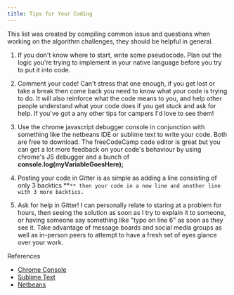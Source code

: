 ```yaml
---
title: Tips for Your Coding
---
```

This list was created by compiling common issue and questions when working on the algorithm challenges, they should be helpful in general.

1.  If you don't know where to start, write some pseudocode. Plan out the logic you're trying to implement in your native language before you try to put it into code.

2.  Comment your code! Can't stress that one enough, if you get lost or take a break then come back you need to know what your code is trying to do. It will also reinforce what the code means to you, and help other people understand what your code does if you get stuck and ask for help. If you've got a any other tips for campers I'd love to see them!

3.  Use the chrome javascript debugger console in conjunction with something like the netbeans IDE or sublime text to write your code. Both are free to download. The freeCodeCamp code editor is great but you can get a lot more feedback on your code's behaviour by using chrome's JS debugger and a bunch of **console.log(myVariableGoesHere);**

4. Posting your code in Gitter is as simple as adding a line consisting of only 3 backtics **`** then your code in a new line and another line with 3 more backtics.`

5. Ask for help in Gitter! I can personally relate to staring at a problem for hours, then seeing the solution as soon as I try to explain it to someone, or having someone say something like "typo on line 6" as soon as they see it. Take advantage of message boards and social media groups as well as in-person peers to attempt to have a fresh set of eyes glance over your work. 


References

* <a href='https://developer.chrome.com/devtools/docs/console' target='_blank' rel='nofollow'>Chrome Console</a>
* <a href='http://www.sublimetext.com/' target='_blank' rel='nofollow'>Sublime Text</a>
* <a href='https://netbeans.org/downloads/' target='_blank' rel='nofollow'>Netbeans</a>
